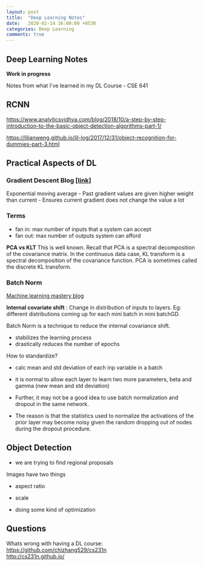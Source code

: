 ```yaml
---
layout: post
title:  "Deep Learning Notes"
date:   2020-02-14 16:00:00 +0530
categories: Deep Learning
comments: true
---
```


## Deep Learning Notes

**Work in progress**

Notes from what I've learned in my DL Course - CSE 641

## RCNN

<https://www.analyticsvidhya.com/blog/2018/10/a-step-by-step-introduction-to-the-basic-object-detection-algorithms-part-1/>  

<https://lilianweng.github.io/lil-log/2017/12/31/object-recognition-for-dummies-part-3.html>  


## Practical Aspects of DL

### Gradient Descent Blog [[link]](https://towardsdatascience.com/10-gradient-descent-optimisation-algorithms-86989510b5e9)

Exponential moving average
    - Past gradient values are given higher weight than current
    - Ensures current gradient does not change the value a lot

### Terms

- fan in: max number of inputs that a system can accept
- fan out: max number of outputs system can afford

**PCA vs KLT**
This is well known. Recall that PCA is a spectral decomposition of the covariance matrix. In the continuous data case, KL transform is a spectral decomposition of the covariance function. PCA is sometimes called the discrete KL transform.  

### Batch Norm

[Machine learning mastery blog](https://machinelearningmastery.com/batch-normalization-for-training-of-deep-neural-networks/)  

**Internal covariate shift** : Change in distribution of inputs to layers. Eg: different distributions coming up for each mini batch in mini batchGD.  

Batch Norm is a technique to reduce the internal covariance shift.  

- stabilizes the learning process
- drastically reduces the number of epochs

How to standardize?

- calc mean and std deviation of each inp variable in a batch
- it is normal to allow each layer to learn two more parameters, beta and gamma (new mean and std deviation)

- Further, it may not be a good idea to use batch normalization and dropout in the same network.

- The reason is that the statistics used to normalize the activations of the prior layer may become noisy given the random dropping out of nodes during the dropout procedure.

## Object Detection

- we are trying to find regional proposals

Images have two things

- aspect ratio
- scale

- doing some kind of optimization
 

## Questions

Whats wrong with having a 
DL course:
https://github.com/chizhang529/cs231n  
http://cs231n.github.io/  
